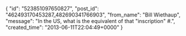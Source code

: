  {
   "id": "523851097650827",
   "post_id": "462493170453287_482690341766903",
   "from_name": "Bill Wiethaup",
   "message": "In the US, what is the equivalent of that \"inscription\" #.",
   "created_time": "2013-06-11T22:04:49+0000"
 }
